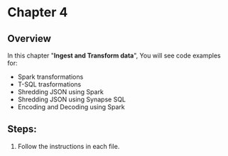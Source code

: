 # Chapter 4

## Overview
In this chapter "**Ingest and Transform data**", You will see code examples for: 

* Spark transformations
* T-SQL trasformations
* Shredding JSON using Spark
* Shredding JSON using Synapse SQL
* Encoding and Decoding using Spark


## Steps:
1. Follow the instructions in each file.
